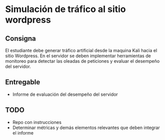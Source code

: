 # Simulación de tráfico al sitio wordpress

## Consigna

El estudiante debe generar tráfico artificial desde la maquina Kali hacia el sitio Wordpress. En el servidor se deben implementar herramientas de monitoreo para detectar las oleadas de peticiones y evaluar el desempeño del servidor.

## Entregable

- Informe de evaluación del desempeño del servidor

## TODO

- Repo con instrucciones
- Determinar métricas y demás elementos relevantes que deben integrar el informe
